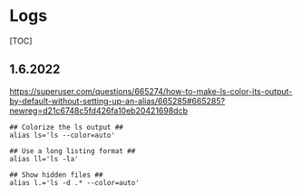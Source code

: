# Logs

[TOC]



## 1.6.2022

https://superuser.com/questions/665274/how-to-make-ls-color-its-output-by-default-without-setting-up-an-alias/665285#665285?newreg=d21c6748c5fd426fa10eb20421698dcb

```shell
## Colorize the ls output ##
alias ls='ls --color=auto'

## Use a long listing format ##
alias ll='ls -la'

## Show hidden files ##
alias l.='ls -d .* --color=auto'

```




